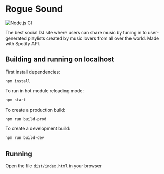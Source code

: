 # Rogue Sound

![Node.js CI](https://github.com/rogue-sound/rogue-sound-web/workflows/Node.js%20CI/badge.svg)

The best social DJ site where users can share music by tuning in to user-generated playlists created by music lovers from all over the world. Made with Spotify API.

## Building and running on localhost

First install dependencies:

```sh
npm install
```

To run in hot module reloading mode:

```sh
npm start
```

To create a production build:

```sh
npm run build-prod
```

To create a development build:

```sh
npm run build-dev
```

## Running

Open the file `dist/index.html` in your browser

